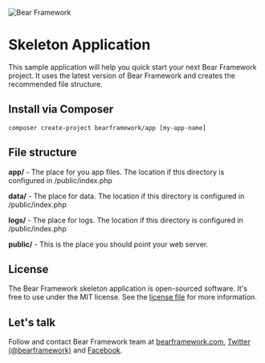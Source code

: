 ![Bear Framework](http://bearframework.github.io/bearframework-logo-for-github.png)

# Skeleton Application

This sample application will help you quick start your next Bear Framework project. It uses the latest version of Bear Framework and creates the recommended file structure.

## Install via Composer

```
composer create-project bearframework/app [my-app-name]
```

## File structure

**app/** - The place for you app files. The location if this directory is configured in /public/index.php

**data/** - The place for data. The location if this directory is configured in /public/index.php

**logs/** - The place for logs. The location if this directory is configured in /public/index.php

**public/** - This is the place you should point your web server.

## License
The Bear Framework skeleton application is open-sourced software. It's free to use under the MIT license. See the [license file](https://github.com/bearframework/app/blob/master/LICENSE) for more information.

## Let's talk
Follow and contact Bear Framework team at [bearframework.com](http://bearframework.com), [Twitter (@bearframework)](https://twitter.com/bearframework) and [Facebook](https://www.facebook.com/bearframework/).

